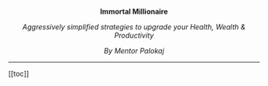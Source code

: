 <div style="text-align: center;">

**Immortal Millionaire**

*Aggressively simplified strategies to upgrade your Health, Wealth & Productivity*

*By Mentor Palokaj*

<hr />

</div>

[[toc]]
